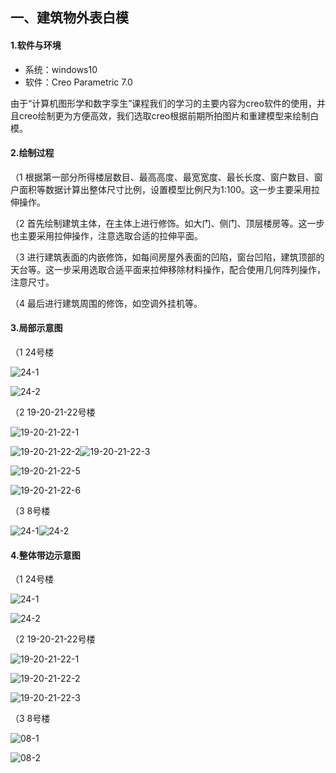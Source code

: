 ## 一、建筑物外表白模

#### 1.软件与环境

- 系统：windows10
- 软件：Creo Parametric 7.0

由于“计算机图形学和数字孪生”课程我们的学习的主要内容为creo软件的使用，并且creo绘制更为方便高效，我们选取creo根据前期所拍图片和重建模型来绘制白模。

#### 2.绘制过程

（1  根据第一部分所得楼层数目、最高高度、最宽宽度、最长长度、窗户数目、窗户面积等数据计算出整体尺寸比例，设置模型比例尺为1:100。这一步主要采用拉伸操作。

（2  首先绘制建筑主体，在主体上进行修饰。如大门、侧门、顶层楼房等。这一步也主要采用拉伸操作，注意选取合适的拉伸平面。

（3  进行建筑表面的内嵌修饰，如每间房屋外表面的凹陷，窗台凹陷，建筑顶部的天台等。这一步采用选取合适平面来拉伸移除材料操作，配合使用几何阵列操作，注意尺寸。

（4  最后进行建筑周围的修饰，如空调外挂机等。

#### 3.局部示意图

（1  24号楼

![24-1](./局部\24-1.png)

![24-2](./局部\24-2.png)

（2 19-20-21-22号楼

![19-20-21-22-1](./局部\19-20-21-22-1.png)

![19-20-21-22-2](./局部\19-20-21-22-2.png)![19-20-21-22-3](./局部\19-20-21-22-3.png)

![19-20-21-22-5](./局部\19-20-21-22-5.png)

![19-20-21-22-6](./局部\19-20-21-22-6.png)

（3 8号楼

![24-1](./局部\24-1.png)![24-2](./局部\24-2.png)

#### 4.整体带边示意图

（1 24号楼

![24-1](./整体\24-1.png)

![24-2](./整体\24-2.png)

（2 19-20-21-22号楼

![19-20-21-22-1](./整体\19-20-21-22-1.png)

![19-20-21-22-2](./整体\19-20-21-22-2.png)

![19-20-21-22-3](./整体\19-20-21-22-3.png)

（3 8号楼

![08-1](./整体\08-1.png)

![08-2](./整体\08-2.png)

